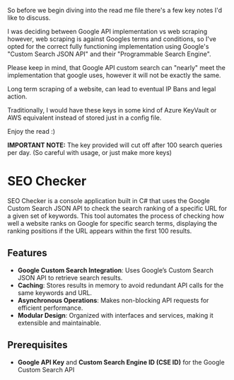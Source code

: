 So before we begin diving into the read me file there's a few key notes I'd like to discuss.

I was deciding between Google API implementation vs web scraping however, web scraping is against Googles terms and conditions, so I've opted for the correct fully functioning implementation using Google's "Custom Search JSON API" and their "Programmable Search Engine".

Please keep in mind, that Google API custom search can "nearly" meet the implementation that google uses, however it will not be exactly the same.

Long term scraping of a website, can lead to eventual IP Bans and legal action.

Traditionally, I would have these keys in some kind of Azure KeyVault or AWS equivalent instead of stored just in a config file.

Enjoy the read :) 

**IMPORTANT NOTE:** The key provided will cut off after 100 search queries per day. (So careful with usage, or just make more keys)

# SEO Checker

SEO Checker is a console application built in C# that uses the Google Custom Search JSON API to check the search ranking of a specific URL for a given set of keywords. This tool automates the process of checking how well a website ranks on Google for specific search terms, displaying the ranking positions if the URL appears within the first 100 results.

## Features

- **Google Custom Search Integration**: Uses Google’s Custom Search JSON API to retrieve search results.
- **Caching**: Stores results in memory to avoid redundant API calls for the same keywords and URL.
- **Asynchronous Operations**: Makes non-blocking API requests for efficient performance.
- **Modular Design**: Organized with interfaces and services, making it extensible and maintainable.

## Prerequisites

- **Google API Key** and **Custom Search Engine ID (CSE ID)** for the Google Custom Search API
